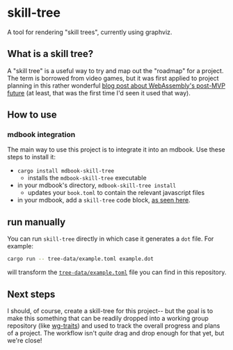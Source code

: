 # skill-tree

A tool for rendering "skill trees", currently using graphviz.

## What is a skill tree?

A "skill tree" is a useful way to try and map out the "roadmap" for a
project. The term is borrowed from video games, but it was first
applied to project planning in this rather wonderful [blog post about
WebAssembly's post-MVP future][wasm] (at least, that was the first
time I'd seen it used that way).

[wasm]: https://hacks.mozilla.org/2018/10/webassemblys-post-mvp-future/

## How to use

### mdbook integration

The main way to use this project is to integrate it into an mdbook.
Use these steps to install it:

* `cargo install mdbook-skill-tree`
    * installs the `mdbook-skill-tree` executable
* in your mdbook's directory, `mdbook-skill-tree install`
    * updates your `book.toml` to contain the relevant javascript files
* in your mdbook, add a `skill-tree` code block, [as seen here](testbook/src/chapter_1.md).

## run manually

You can run `skill-tree` directly in which case it generates a `dot` file.
For example:

```bash
cargo run -- tree-data/example.toml example.dot
```

will transform the [`tree-data/example.toml`](tree-data/example.toml) 
file you can find in this repository.

## Next steps

I should, of course, create a skill-tree for this project-- but the
goal is to make this something that can be readily dropped into a
working group repository (like [wg-traits]) and used to track the
overall progress and plans of a project. The workflow isn't *quite*
drag and drop enough for that yet, but we're close!

[wg-traits]: https://github.com/rust-lang/wg-traits
